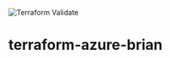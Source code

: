 ![Terraform Validate](https://github.com/sat0ps/terraform-azure-brian/actions/workflows/validate.yml/badge.svg)

# terraform-azure-brian